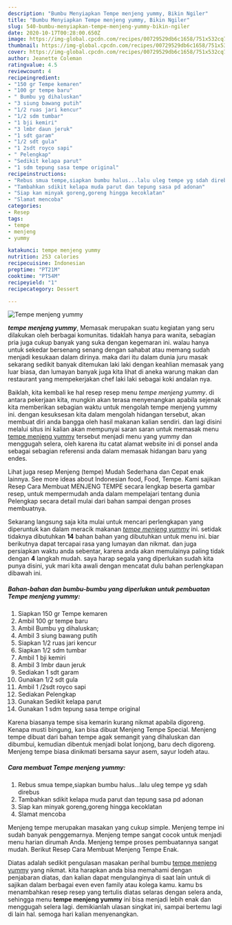 ```yaml
---
description: "Bumbu Menyiapkan Tempe menjeng yummy, Bikin Ngiler"
title: "Bumbu Menyiapkan Tempe menjeng yummy, Bikin Ngiler"
slug: 540-bumbu-menyiapkan-tempe-menjeng-yummy-bikin-ngiler
date: 2020-10-17T00:28:00.650Z
image: https://img-global.cpcdn.com/recipes/00729529db6c1658/751x532cq70/tempe-menjeng-yummy-foto-resep-utama.jpg
thumbnail: https://img-global.cpcdn.com/recipes/00729529db6c1658/751x532cq70/tempe-menjeng-yummy-foto-resep-utama.jpg
cover: https://img-global.cpcdn.com/recipes/00729529db6c1658/751x532cq70/tempe-menjeng-yummy-foto-resep-utama.jpg
author: Jeanette Coleman
ratingvalue: 4.5
reviewcount: 4
recipeingredient:
- "150 gr Tempe kemaren"
- "100 gr tempe baru"
- " Bumbu yg dihaluskan"
- "3 siung bawang putih"
- "1/2 ruas jari kencur"
- "1/2 sdm tumbar"
- "1 bji kemiri"
- "3 lmbr daun jeruk"
- "1 sdt garam"
- "1/2 sdt gula"
- "1 2sdt royco sapi"
- " Pelengkap"
- "Sedikit kelapa parut"
- "1 sdm tepung sasa tempe original"
recipeinstructions:
- "Rebus smua tempe,siapkan bumbu halus...lalu uleg tempe yg sdah direbus"
- "Tambahkan sdikit kelapa muda parut dan tepung sasa pd adonan"
- "Siap kan minyak goreng,goreng hingga kecoklatan"
- "Slamat mencoba"
categories:
- Resep
tags:
- tempe
- menjeng
- yummy

katakunci: tempe menjeng yummy 
nutrition: 253 calories
recipecuisine: Indonesian
preptime: "PT21M"
cooktime: "PT54M"
recipeyield: "1"
recipecategory: Dessert

---
```



![Tempe menjeng yummy](https://img-global.cpcdn.com/recipes/00729529db6c1658/751x532cq70/tempe-menjeng-yummy-foto-resep-utama.jpg)

<b><i>tempe menjeng yummy</i></b>, Memasak merupakan suatu kegiatan yang seru dilakukan oleh berbagai komunitas. tidaklah hanya para wanita, sebagian pria juga cukup banyak yang suka dengan kegemaran ini. walau hanya untuk sekedar bersenang senang dengan sahabat atau memang sudah menjadi kesukaan dalam dirinya. maka dari itu dalam dunia juru masak sekarang sedikit banyak ditemukan laki laki dengan keahlian memasak yang luar biasa, dan lumayan banyak juga kita lihat di aneka warung makan dan restaurant yang mempekerjakan chef laki laki sebagai koki andalan nya.

Baiklah, kita kembali ke hal resep resep menu <i>tempe menjeng yummy</i>. di antara pekerjaan kita, mungkin akan terasa menyenangkan apabila sejenak kita memberikan sebagian waktu untuk mengolah tempe menjeng yummy ini. dengan kesuksesan kita dalam mengolah hidangan tersebut, akan membuat diri anda bangga oleh hasil makanan kalian sendiri. dan lagi disini melalui situs ini kalian akan mempunyai saran saran untuk memasak menu <u>tempe menjeng yummy</u> tersebut menjadi menu yang yummy dan menggugah selera, oleh karena itu catat alamat website ini di ponsel anda sebagai sebagian referensi anda dalam memasak hidangan baru yang endes.

Lihat juga resep Menjeng (tempe) Mudah Sederhana dan Cepat enak lainnya. See more ideas about Indonesian food, Food, Tempe. Kami sajikan Resep Cara Membuat MENJENG TEMPE secara lengkap beserta gambar resep, untuk mempermudah anda dalam mempelajari tentang dunia Pelengkap secara detail mulai dari bahan sampai dengan proses membuatnya.


Sekarang langsung saja kita mulai untuk mencari perlengkapan yang diperuntuk kan dalam meracik makanan <u><i>tempe menjeng yummy</i></u> ini. setidak tidaknya dibutuhkan <b>14</b> bahan bahan yang dibutuhkan untuk menu ini. biar berikutnya dapat tercapai rasa yang lumayan dan nikmat. dan juga persiapkan waktu anda sebentar, karena anda akan memulainya paling tidak dengan <b>4</b> langkah mudah. saya harap segala yang diperlukan sudah kita punya disini, yuk mari kita awali dengan mencatat dulu bahan perlengkapan dibawah ini.

<!--inarticleads1-->

##### Bahan-bahan dan bumbu-bumbu yang diperlukan untuk pembuatan Tempe menjeng yummy:

1. Siapkan 150 gr Tempe kemaren
1. Ambil 100 gr tempe baru
1. Ambil  Bumbu yg dihaluskan;
1. Ambil 3 siung bawang putih
1. Siapkan 1/2 ruas jari kencur
1. Siapkan 1/2 sdm tumbar
1. Ambil 1 bji kemiri
1. Ambil 3 lmbr daun jeruk
1. Sediakan 1 sdt garam
1. Gunakan 1/2 sdt gula
1. Ambil 1 /2sdt royco sapi
1. Sediakan  Pelengkap
1. Gunakan Sedikit kelapa parut
1. Gunakan 1 sdm tepung sasa tempe original


Karena biasanya tempe sisa kemarin kurang nikmat apabila digoreng. Kenapa musti bingung, kan bisa dibuat Menjeng Tempe Special. Menjeng tempe dibuat dari bahan tempe agak semangit yang dihaluskan dan dibumbui, kemudian dibentuk menjadi bolat lonjong, baru dech digoreng. Menjeng tempe biasa dinikmati bersama sayur asem, sayur lodeh atau. 

<!--inarticleads2-->

##### Cara membuat Tempe menjeng yummy:

1. Rebus smua tempe,siapkan bumbu halus...lalu uleg tempe yg sdah direbus
1. Tambahkan sdikit kelapa muda parut dan tepung sasa pd adonan
1. Siap kan minyak goreng,goreng hingga kecoklatan
1. Slamat mencoba


Menjeng tempe merupakan masakan yang cukup simple. Menjeng tempe ini sudah banyak penggemarnya. Menjeng tempe sangat cocok untuk menjadi menu harian dirumah Anda. Menjeng tempe proses pembuatannya sangat mudah. Berikut Resep Cara Membuat Menjeng Tempe Enak. 

Diatas adalah sedikit pengulasan masakan perihal bumbu <u>tempe menjeng yummy</u> yang nikmat. kita harapkan anda bisa memahami dengan penjabaran diatas, dan kalian dapat mengulanginya di saat lain untuk di sajikan dalam berbagai even even family atau kolega kamu. kamu bs menambahkan resep resep yang tertulis diatas selaras dengan selera anda, sehingga menu <b>tempe menjeng yummy</b> ini bisa menjadi lebih enak dan menggugah selera lagi. demikianlah ulasan singkat ini, sampai bertemu lagi di lain hal. semoga hari kalian menyenangkan.

